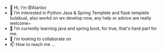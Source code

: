 - 👋 Hi, I’m @Alanlxc
- 👀 I’m interested in Python Java & Spring Templete and flask templete bulabual, also workd on wx develop now, any help or advice are really welcome~
- 🌱 I’m currently learning java and spring boot, for true, that's hard part for me.
- 💞️ I’m looking to collaborate on 
- 📫 How to reach me ...

<!---
Alanlxc/Alanlxc is a ✨ special ✨ repository because its `README.md` (this file) appears on your GitHub profile.
You can click the Preview link to take a look at your changes.
--->
